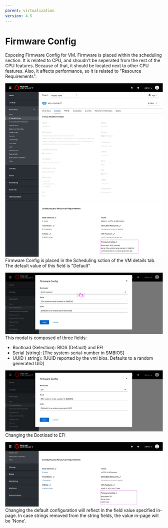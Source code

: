 ```yaml
---
parent: virtualization
version: 4.5
---
```


# Firmware Config

Exposing Firmware Config for VM.
Firmware is placed within the scheduling section. It is related to CPU, and shoudn't be seperated from the rest of the CPU features. Because of that, it should be located next to other CPU features. Also, it affects performance, so it is related to "Resource Requirements".

![VM page](img/Firmware-0-0.jpg)
Firmware Config is placed in the Scheduling sction of the VM details tab.
The default value of this field is "Default"

![Config modal](img/Firmware-1-0.jpg)
This modal is composed of three fields:
- Bootload (Selection): BIOS (Default) and EFI
- Serial (string): [The system-serial-number in SMBIOS]
- UUID ( string): [UUID reported by the vmi bios. Defaults to a random generated UID]

![Config modal](img/Firmware-1-1.jpg)
Changing the Bootload to EFI

![VM page](img/Firmware-2-0.jpg)
Changing the default configuration will reflect in the field value specified in-page.
In case strings removed from the string fields, the value in-page will be 'None'.